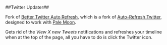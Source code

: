 ##Twitter Updater##

Fork of [Better Twitter Auto Refresh](https://addons.mozilla.org/en-US/firefox/addon/better-twitter-auto-refresh/), which is a fork of [Auto-Refresh Twitter](https://addons.mozilla.org/En-US/firefox/addon/twitter_autorefresh/), designed to work with [Pale Moon](http://www.palemoon.org).

Gets rid of the *View X new Tweets* notifications and refreshes your timeline when at the top of the page, all you have to do is click the Twitter icon.
